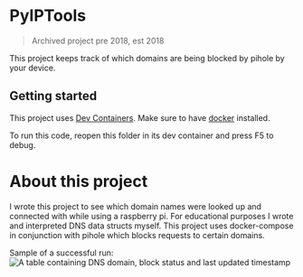 # PyIPTools
> Archived project pre 2018, est 2018

This project keeps track of which domains are being blocked by pihole by your device.

## Getting started
This project uses [Dev Containers](https://marketplace.visualstudio.com/items?itemName=ms-vscode-remote.remote-containers). Make sure to have [docker](https://docker.com/) installed. 

To run this code, reopen this folder in its dev container and press F5 to debug.

# About this project
I wrote this project to see which domain names were looked up and connected with while using a raspberry pi. For educational purposes I wrote and interpreted DNS data structs myself. This project uses docker-compose in conjunction with pihole which blocks requests to certain domains. 

Sample of a successful run:
![A table containing DNS domain, block status and last updated timestamp](/.doc/testrun.png)